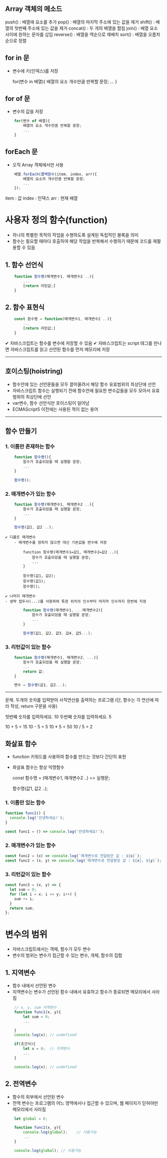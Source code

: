 ## Array 객체의 메소드

push() : 배열에 요소를 추가
pop() : 배열의 마지막 주소에 있는 값을 제거
shift() : 배열의 첫번째 주소에 있는 값을 제거
concat() : 두 개의 배열을 합침
join() : 배열 요소 사이에 원하는 문자를 삽입
reverse() : 배열을 역순으로 재배치
sort() : 배열을 오름차순으로 정렬

## for in 문

- 변수에 키(인덱스)를 저장

  for(변수 in 배열){
  배열의 요소 개수만큼 반복할 문장;
  ...
  }

## for of 문

- 변수의 값을 저장

```js
    for(변수 of 배열){
        배열의 요소 개수만큼 반복할 문장;
        ...
    }
```

## forEach 문

- 오직 Array 객체에서만 사용

```js
    배열.forEach(콜백함수(item, index, arr){
        배열의 요소의 개수만큼 반복할 문장;
        ...
    });
```

item : 값
index : 인덱스
arr : 현재 배열

# 사용자 정의 함수(function)

- 하나의 특별한 목적의 작업을 수행하도록 설계된 독립적인 블록을 의미
- 함수는 필요할 때마다 호출하여 해당 작업을 반복해서 수행하기 때문에 코드를 재활용할 수 있음

## 1. 함수 선언식

```js
    function 함수명(매개변수1, 매개변수2 ..){
        ...
        [return 리턴값;]
    }
```

## 2. 함수 표현식

```js
    const 함수명 = function(매개변수1, 매개변수2 ..){
        ...
        [return 리턴값;]
    }
```

✔ 자바스크립트는 함수를 변수에 저장할 수 있음
✔ 자바스크립트는 script 태그를 만나면 자바스크립트를 읽고 선언된 함수를 먼저 메모리에 저장

---

## 호이스팅(hoistring)

- 함수안에 있는 선언문들을 모두 끌어올려서 해당 함수 유효범위의 최상단에 선언
- 자바스크립트 함수는 실행되기 전에 함수안에 필요한 변수값들을 모두 모아서 유효범위의 최상단에 선언
- var변수, 함수 선언식만 호이스팅이 일어남
- ECMAScript5 이전에는 사용된 적이 없는 용어

---

## 함수 만들기

### 1. 이름만 존재하는 함수

```js
    function 함수명(){
        함수가 호출되었을 때 실행할 문장;
        ...
    }

    함수명();
```

### 2. 매개변수가 있는 함수

```js
    function 함수명(매개변수1, 매개변수2 ..){
        함수가 호출되었을 때 실행할 문장;
        ...
    }

    함수명(값1, 값2 ..);
```

    ✔ 디폴트 매개변수
        - 매개변수를 정하지 않으면 대신 기본값을 변수에 저장

            function 함수명(매개변수1=값1, 매개변수2=값2 ..){
                함수가 호출되었을 때 실행할 문장;
                ...
            }

            함수명(값1, 값2);
            함수명(값1);
            함수명();

    ✔ 나머지 매개변수
    - 생략 접두사(...)를 사용하여 특정 위치의 인수부터 마지막 인수까지 한번에 지정

```js
        function 함수명(매개변수1, ...매개변수2){
            함수가 호출되었을 때 실행할 문장;
            ...
        }

        함수명(값1, 값2, 값3, 값4, 값5...);
```

### 3. 리턴값이 있는 함수

```js
    function 함수명(매개변수1, 매개변수2, ...){
        함수가 호출되었을 때 실행할 문장;
        ...
        return 값;
    }

    변수 = 함수명(값1, 값2...);
```

---

문제. 두개의 숫자를 입력받아 사칙연산을 출력하는 프로그램
(단, 함수는 각 연산에 따라 작성, return 구문을 사용)

첫번째 숫자를 입력하세요. 10
두번째 숫자를 입력하세요. 5

10 + 5 = 15
10 - 5 = 5
10 \* 5 = 50
10 / 5 = 2

## 화살표 함수

- function 키워드를 사용하여 함수를 만드는 것보다 간단히 표현
- 화살표 함수는 항상 익명함수

  const 함수명 = (매개변수1, 매개변수2 ..) => 실행문;

  함수명(값1, 값2 ..);

### 1. 이름만 있는 함수

```js
function func1() {
  console.log('안녕하세요!');
}

const func1 = () => console.log('안녕하세요!');
```

### 2. 매개변수가 있는 함수

```js
const func2 = (x) => console.log(`매개변수로 전달받은 값 : ${x}`);
const func2 = (x, y) => console.log(`매개변수로 전달받은 값 : ${x}, ${y}`);
```

### 3. 리턴값이 있는 함수

```js
const func3 = (x, y) => {
  let sum = 0;
  for (let i = x; i <= y; i++) {
    sum += i;
  }
  return sum;
};
```

# 변수의 범위

- 자바스크립트에서는 객체, 함수가 모두 변수
- 변수의 범위는 변수가 접근할 수 있는 변수, 개체, 함수의 집합

## 1. 지역변수

- 함수 내에서 선언된 변수
- 지역변수는 변수가 선언된 함수 내에서 유효하고 함수가 종료되면 메모리에서 사라짐

```js
    // x, y, sum 지역변수
    function func1(x, y){
        let sum = 0;
        ...

    }
    console.log(x); // undefined

    if(조건식){
        let x = 0;  // 지역변수
        ...
    }

    console.log(x); // undefined
```

## 2. 전역변수

- 함수의 외부에서 선언된 변수
- 전역 변수는 프로그램의 어느 영역에서나 접근할 수 있으며, 웹 페이지가 닫혀야만 메모리에서 사라짐

```js
    let global = 0;

    function func1(x, y){
        console.log(global);    // 사용가능
        ...
    }

    console.log(global); // 사용가능
```

